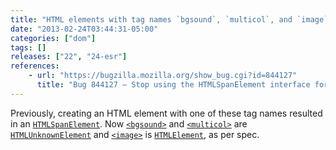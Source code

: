 ```yaml
---
title: "HTML elements with tag names `bgsound`, `multicol`, and `image` no longer use the `HTMLSpanElement` inteface"
date: "2013-02-24T03:44:31-05:00"
categories: ["dom"]
tags: []
releases: ["22", "24-esr"]
references:
    - url: "https://bugzilla.mozilla.org/show_bug.cgi?id=844127"
      title: "Bug 844127 – Stop using the HTMLSpanElement interface for bgsound, multicol, image"
---
```

Previously, creating an HTML element with one of these tag names resulted in an [`HTMLSpanElement`](https://developer.mozilla.org/docs/Web/API/HTMLSpanElement). Now [`<bgsound>`](https://developer.mozilla.org/docs/Web/HTML/Element/bgsound) and [`<multicol>`](https://developer.mozilla.org/docs/Web/HTML/Element/multicol) are [`HTMLUnknownElement`](https://developer.mozilla.org/docs/Web/API/HTMLUnknownElement) and [`<image>`](https://developer.mozilla.org/docs/Web/HTML/Element/image) is [`HTMLElement`](https://developer.mozilla.org/docs/Web/API/HTMLElement), as per spec.
